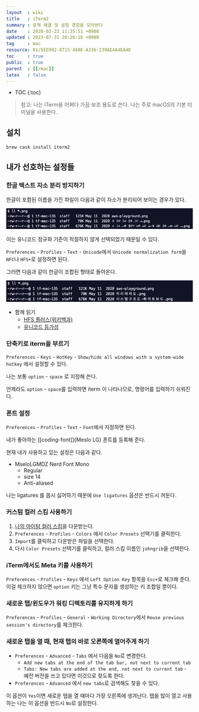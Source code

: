 ```yaml
---
layout  : wiki
title   : iTerm2
summary : 문제 해결 및 설정 경험을 모아본다
date    : 2020-03-23 11:35:51 +0900
updated : 2023-07-31 20:26:16 +0900
tag     : mac
resource: 01/5EE992-8715-460E-A336-239AE4A4EA4D
toc     : true
public  : true
parent  : [[/mac]]
latex   : false
---
```

* TOC
{:toc}

> 참고: 나는 iTerm을 어쩌다 가끔 보조 용도로 쓴다. 나는 주로 macOS의 기본 터미널을 사용한다.

## 설치
```sh
brew cask install iterm2
```

## 내가 선호하는 설정들

### 한글 텍스트 자소 분리 방지하기

한글이 포함된 이름을 가진 파일이 다음과 같이 자소가 분리되어 보이는 경우가 있다.

![image]( /resource/01/5EE992-8715-460E-A336-239AE4A4EA4D/120248953-26747400-c2b4-11eb-9968-7d361204278c.png )

이는 유니코드 정규화 기준이 적절하지 않게 선택되었기 때문일 수 있다.

`Preferences` - `Profiles` - `Text` - `Unicode`에서 `Unicode normalization form`을 `NFC`나 `HFS+`로 설정하면 된다.

그러면 다음과 같이 한글이 조합된 형태로 돌아온다.

![image]( /resource/01/5EE992-8715-460E-A336-239AE4A4EA4D/120249035-76ebd180-c2b4-11eb-9c09-8e2976f466e4.png )

- 함께 읽기
    - [HFS 플러스(위키백과)]( https://ko.wikipedia.org/wiki/HFS_플러스 ) 
    - [유니코드 등가성]( https://ko.wikipedia.org/wiki/유니코드_등가성 )

### 단축키로 iterm을 부르기

`Preferences` - `Keys` - `HotKey` - `Show/hide all windows with a system-wide hotkey` 에서 설정할 수 있다.

나는 보통 `option` - `space` 로 지정해 쓴다.

언제라도 `option` - `space`를 입력하면 iterm 이 나타나므로, 명령어를 입력하기 쉬워진다.


### 폰트 설정

`Preferences` - `Profiles` - `Text` - `Font`에서 지정하면 된다.

내가 좋아하는 [[coding-font]]{Meslo LG} 폰트를 등록해 준다.

현재 내가 사용하고 있는 설정은 다음과 같다.

- MseloLGMDZ Nerd Font Mono
    - Regular
    - size 14
    - Anti-aliased

나는 ligatures 를 몹시 싫어하기 때문에 `Use ligatures` 옵션은 반드시 꺼둔다.

### 커스텀 컬러 스킴 사용하기

1. [나의 아이텀 컬러 스킴]( https://github.com/johngrib/dotfiles/blob/master/color-scheme/johngrib.itermcolors )을 다운받는다.
2.  `Preferences` - `Profiles` - `Colors` 에서 `Color Presets` 선택기를 클릭한다.
3. `Import`를 클릭하고 다운받은 파일을 선택한다.
4. 다시 `Color Presets` 선택기를 클릭하고, 컬러 스킴 이름인 `johngrib`을 선택한다.

### iTerm에서도 Meta 키를 사용하기

`Preferences` - `Profiles` - `Keys` 에서 `Left Option Key` 항목을 `Esc+`로 체크해 준다. 이걸 체크하지 않으면 `option` 키는 그냥 특수 문자를 생성하는 키 조합일 뿐이다.


### 새로운 탭/윈도우가 워킹 디렉토리를 유지하게 하기

`Preferences` - `Profiles` - `General` - `Working Directory`에서 `Reuse previous session's directory`를 체크한다.


### 새로운 탭을 열 때, 현재 탭의 바로 오른쪽에 열어주게 하기

- `Preferences` - `Advanced` - `Tabs` 에서 다음을 `No`로 변경한다.
    - `Add new tabs at the end of the tab bar, not next to current tab`
    - `Tabs: New tabs are added at the end, not next to current tab` - 예전 버전을 쓰고 있다면 이것으로 찾도록 한다.
- `Preferences` - `Advanced` 에서 `new tabs`로 검색해도 찾을 수 있다.

이 옵션이 `Yes`이면 새로운 탭을 열 때마다 가장 오른쪽에 생겨난다. 탭을 많이 열고 사용하는 나는 이 옵션을 반드시 `No`로 설정한다.


